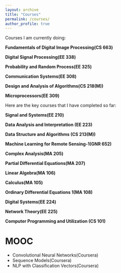 ```yaml
---
layout: archive
title: "Courses"
permalink: /courses/
author_profile: true
---
```

Courses I am currently doing:

<b>Fundamentals of Digital Image Processing(CS 663)</b> <br> 

<b>Digital Signal Processing(EE 338)</b> <br> 

<b>Probability and Random Process(EE 325)</b> <br> 

<b>Communication Systems(EE 308)</b> <br> 

<b>Design and Analysis of Algorithms(CS 218(M))</b> <br> 

<b>Microprocessors(EE 309)</b> <br> 

Here are the key courses that I have completed so far:

<b>Signal and Systems(EE 210)</b> <br> 

<b>Data Analysis and Interpretation (EE 223)</b> <br>

<b>Data Structure and Algorithms (CS 213(M))</b> <br>  

<b>Machine Learning for Remote Sensing-1(GNR 652)</b> <br> 

<b>Complex Analysis(MA 205)</b> <br> 

<b>Partial Differential Equations(MA 207)</b> <br> 

<b>Linear Algebra(MA 106)</b> <br>

<b>Calculus(MA 105)</b> <br>

<b>Ordinary Differential Equations 1(MA 108)</b> <br>

<b>Digital Systems(EE 224)</b> <br>

<b>Network Theory(EE 225)</b> <br> 

<b>Computer Programming and Utilization (CS 101)</b> <br>

# MOOC <br>
* Convolutional Neural Networks(Coursera)
* Sequence Models(Coursera)
* NLP with Classification Vectors(Coursera)
